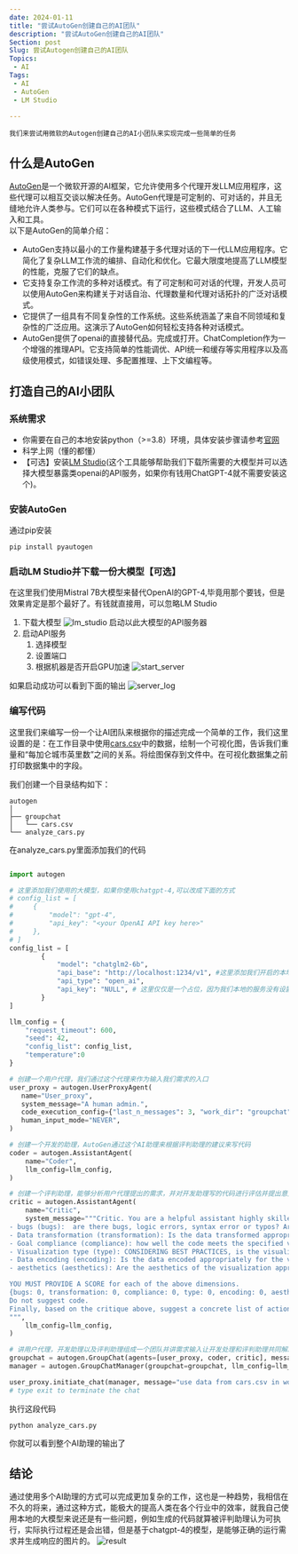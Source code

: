 ```yaml
---
date: 2024-01-11
title: "尝试AutoGen创建自己的AI团队"
description: "尝试AutoGen创建自己的AI团队"
Section: post
Slug: 尝试Autogen创建自己的AI团队
Topics:
 - AI
Tags:
 - AI
 - AutoGen
 - LM Studio

---
```



    我们来尝试用微软的Autogen创建自己的AI小团队来实现完成一些简单的任务
<!--more-->

## 什么是AutoGen

[AutoGen](https://microsoft.github.io/autogen/)是一个微软开源的AI框架，它允许使用多个代理开发LLM应用程序，这些代理可以相互交谈以解决任务。AutoGen代理是可定制的、可对话的，并且无缝地允许人类参与。它们可以在各种模式下运行，这些模式结合了LLM、人工输入和工具。  
以下是AutoGen的简单介绍：

- AutoGen支持以最小的工作量构建基于多代理对话的下一代LLM应用程序。它简化了复杂LLM工作流的编排、自动化和优化。它最大限度地提高了LLM模型的性能，克服了它们的缺点。
- 它支持复杂工作流的多种对话模式。有了可定制和可对话的代理，开发人员可以使用AutoGen来构建关于对话自治、代理数量和代理对话拓扑的广泛对话模式。
- 它提供了一组具有不同复杂性的工作系统。这些系统涵盖了来自不同领域和复杂性的广泛应用。这演示了AutoGen如何轻松支持各种对话模式。
- AutoGen提供了openai的直接替代品。完成或打开。ChatCompletion作为一个增强的推理API。它支持简单的性能调优、API统一和缓存等实用程序以及高级使用模式，如错误处理、多配置推理、上下文编程等。

## 打造自己的AI小团队

### 系统需求

- 你需要在自己的本地安装python（>=3.8）环境，具体安装步骤请参考[官网](https://www.python.org/)
- 科学上网（懂的都懂）
- 【可选】安装[LM Studio](https://lmstudio.ai/)(这个工具能够帮助我们下载所需要的大模型并可以选择大模型暴露类openai的API服务，如果你有钱用ChatGPT-4就不需要安装这个)。

### 安装AutoGen

通过pip安装

```bash
pip install pyautogen
```

### 启动LM Studio并下载一份大模型【可选】

在这里我们使用Mistral 7B大模型来替代OpenAI的GPT-4,毕竟用那个要钱，但是效果肯定是那个最好了。有钱就直接用，可以忽略LM Studio

1. 下载大模型
![lm_studio](https://res.cloudinary.com/xinta/image/upload/v1705027986/blogimage/lm_studio.png)
启动以此大模型的API服务器
1. 启动API服务
   1. 选择模型
   2. 设置端口
   3. 根据机器是否开启GPU加速
![start_server](https://res.cloudinary.com/xinta/image/upload/v1705027998/blogimage/start_server.png)

如果启动成功可以看到下面的输出
![server_log](https://res.cloudinary.com/xinta/image/upload/v1705027991/blogimage/server_log.png)

### 编写代码

这里我们来编写一份一个让AI团队来根据你的描述完成一个简单的工作，我们这里设置的是：在工作目录中使用[cars.csv](https://blog.lkjxblog.tech/resource/cars.csv)中的数据，绘制一个可视化图，告诉我们重量和“每加仑城市英里数”之间的关系。将绘图保存到文件中。在可视化数据集之前打印数据集中的字段。  

我们创建一个目录结构如下：

```
autogen
│
├── groupchat
│   └── cars.csv
└── analyze_cars.py
```

在analyze_cars.py里面添加我们的代码

```python

import autogen

# 这里添加我们使用的大模型，如果你使用chatgpt-4,可以改成下面的方式
# config_list = [
#     {
#         "model": "gpt-4",
#         "api_key": "<your OpenAI API key here>"
#     },
# ]
config_list = [
        {
            "model": "chatglm2-6b",
            "api_base": "http://localhost:1234/v1", #这里添加我们开启的本地API服务地址
            "api_type": "open_ai",
            "api_key": "NULL", # 这里仅仅是一个占位，因为我们本地的服务没有设置认证
        }
]

llm_config = {
    "request_timeout": 600,
    "seed": 42,
    "config_list": config_list,
    "temperature":0
}

# 创建一个用户代理，我们通过这个代理来作为输入我们需求的入口
user_proxy = autogen.UserProxyAgent(
   name="User_proxy",
   system_message="A human admin.",
   code_execution_config={"last_n_messages": 3, "work_dir": "groupchat","use_docker":False},
   human_input_mode="NEVER",
)

# 创建一个开发的助理，AutoGen通过这个AI助理来根据评判助理的建议来写代码
coder = autogen.AssistantAgent(
    name="Coder",  
    llm_config=llm_config,
)

# 创建一个评判助理，能够分析用户代理提出的需求，并对开发助理写的代码进行评估并提出意见
critic = autogen.AssistantAgent(
    name="Critic",
    system_message="""Critic. You are a helpful assistant highly skilled in evaluating the quality of a given visualization code by providing a score from 1 (bad) - 10 (good) while providing clear rationale. YOU MUST CONSIDER VISUALIZATION BEST PRACTICES for each evaluation. Specifically, you can carefully evaluate the code across the following dimensions
- bugs (bugs):  are there bugs, logic errors, syntax error or typos? Are there any reasons why the code may fail to compile? How should it be fixed? If ANY bug exists, the bug score MUST be less than 5.
- Data transformation (transformation): Is the data transformed appropriately for the visualization type? E.g., is the dataset appropriated filtered, aggregated, or grouped  if needed? If a date field is used, is the date field first converted to a date object etc?
- Goal compliance (compliance): how well the code meets the specified visualization goals?
- Visualization type (type): CONSIDERING BEST PRACTICES, is the visualization type appropriate for the data and intent? Is there a visualization type that would be more effective in conveying insights? If a different visualization type is more appropriate, the score MUST BE LESS THAN 5.
- Data encoding (encoding): Is the data encoded appropriately for the visualization type?
- aesthetics (aesthetics): Are the aesthetics of the visualization appropriate for the visualization type and the data?

YOU MUST PROVIDE A SCORE for each of the above dimensions.
{bugs: 0, transformation: 0, compliance: 0, type: 0, encoding: 0, aesthetics: 0}
Do not suggest code. 
Finally, based on the critique above, suggest a concrete list of actions that the coder should take to improve the code.
""",
    llm_config=llm_config,
)

# 讲用户代理，开发助理以及评判助理组成一个团队并讲需求输入让开发处理和评判助理共同解决用户提出的问题
groupchat = autogen.GroupChat(agents=[user_proxy, coder, critic], messages=[], max_round=20)
manager = autogen.GroupChatManager(groupchat=groupchat, llm_config=llm_config)

user_proxy.initiate_chat(manager, message="use data from cars.csv in work dir and plot a visualization that tells us about the relationship between weight and horsepower. Save the plot to a file. Print the fields in a dataset before visualizing it.")
# type exit to terminate the chat
```

执行这段代码

```
python analyze_cars.py
```

你就可以看到整个AI助理的输出了

## 结论

通过使用多个AI助理的方式可以完成更加复杂的工作，这也是一种趋势，我相信在不久的将来，通过这种方式，能极大的提高人类在各个行业中的效率，就我自己使用本地的大模型来说还是有一些问题，例如生成的代码就算被评判助理认为可执行，实际执行过程还是会出错，但是基于chatgpt-4的模型，是能够正确的运行需求并生成响应的图片的。
![result](https://res.cloudinary.com/xinta/image/upload/v1705028527/blogimage/cars_plot.png)